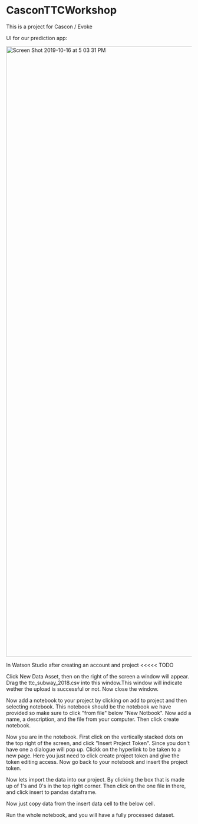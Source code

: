 # CasconTTCWorkshop
This is a project for Cascon / Evoke

UI for our prediction app:

<img width="1657" alt="Screen Shot 2019-10-16 at 5 03 31 PM" src="https://user-images.githubusercontent.com/2717342/66959546-98913a00-f038-11e9-82d5-71cf17cae103.png">

In Watson Studio after creating an account and project <<<<< TODO 

Click New Data Asset, then on the right of the screen a window will appear. Drag the ttc_subway_2018.csv into this window.This window will indicate wether the upload is successful or not. Now close the window. 

Now add a notebook to your project by clicking on add to project and then selecting notebook. This notebook should be the notebook we have provided so make sure to click "from file" below "New Notbook". Now add a name, a description, and the file from your computer. Then click create notebook. 

Now you are in the notebook. First click on the vertically stacked dots on the top right of the screen, and click "Insert Project Token". Since you don't have one a dialogue will pop up. Clickk on the hyperlink to be taken to a new page. Here you just need to click create project token and give the token editing access. Now go back to your notebook and insert the project token. 

Now lets import the data into our project. By clicking the box that is made up of 1's and 0's in the top right corner. Then click on the one file in there, and click insert to pandas dataframe. 

Now just copy data from the insert data cell to the below cell. 

Run the whole notebook, and you will have a fully processed dataset. 


